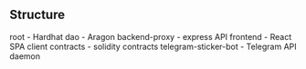 ## Structure
root - Hardhat
dao - Aragon
backend-proxy - express API
frontend - React SPA client
contracts - solidity contracts
telegram-sticker-bot - Telegram API daemon
